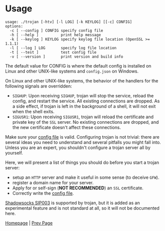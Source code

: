 # Usage

```
usage: ./trojan [-htv] [-l LOG] [-k KEYLOG] [[-c] CONFIG]
options:
  -c [ --config ] CONFIG specify config file
  -h [ --help ]          print help message
  -k [ --keylog ] KEYLOG specify keylog file location (OpenSSL >= 1.1.1)
  -l [ --log ] LOG       specify log file location
  -t [ --test ]          test config file
  -v [ --version ]       print version and build info
```

The default value for CONFIG is where the default config is installed on Linux and other UNIX-like systems and `config.json` on Windows.

On Linux and other UNIX-like systems, the behavior of the handlers for the following signals are overridden:

- `SIGHUP`: Upon receiving `SIGHUP`, trojan will stop the service, reload the config, and restart the service. All existing connections are dropped. As a side effect, if trojan is left in the background of a shell, it will not exit when the shell exits.
- `SIGUSR1`: Upon receiving `SIGUSR1`, trojan will reload the certificate and private key of the `SSL` server. No existing connections are dropped, and the new certificate doesn't affect these connections.

Make sure your [config file](config) is valid. Configuring trojan is not trivial: there are several ideas you need to understand and several pitfalls you might fall into. Unless you are an expert, you shouldn't configure a trojan server all by yourself.

Here, we will present a list of things you should do before you start a trojan server:

- setup an `HTTP` server and make it useful in some sense (to deceive `GFW`).
- register a domain name for your server.
- Apply for or self-sign (**NOT RECOMMENDED**) an `SSL` certificate.
- Correctly write the [config file](config).

[Shadowsocks SIP003](https://shadowsocks.org/en/spec/Plugin.html) is supported by trojan, but it is added as an experimental feature and is not standard at all, so it will not be documented here.

[Homepage](.) | [Prev Page](build)
